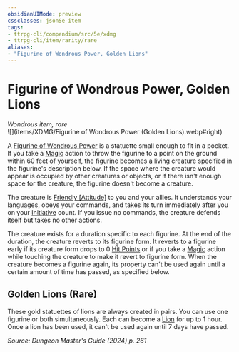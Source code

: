 ```yaml
---
obsidianUIMode: preview
cssclasses: json5e-item
tags:
- ttrpg-cli/compendium/src/5e/xdmg
- ttrpg-cli/item/rarity/rare
aliases: 
- "Figurine of Wondrous Power, Golden Lions"
---
```

# Figurine of Wondrous Power, Golden Lions
*Wondrous item, rare*  
![](items/XDMG/Figurine of Wondrous Power (Golden Lions).webp#right)  


A [Figurine of Wondrous Power](figurine-of-wondrous-power-xdmg.md) is a statuette small enough to fit in a pocket. If you take a [Magic](actions.md#Magic) action to throw the figurine to a point on the ground within 60 feet of yourself, the figurine becomes a living creature specified in the figurine's description below. If the space where the creature would appear is occupied by other creatures or objects, or if there isn't enough space for the creature, the figurine doesn't become a creature.

The creature is [Friendly [Attitude]](friendly-attitude-xphb.md) to you and your allies. It understands your languages, obeys your commands, and takes its turn immediately after you on your [Initiative](initiative-xphb.md) count. If you issue no commands, the creature defends itself but takes no other actions.

The creature exists for a duration specific to each figurine. At the end of the duration, the creature reverts to its figurine form. It reverts to a figurine early if its creature form drops to 0 [Hit Points](hit-points-xphb.md) or if you take a [Magic](actions.md#Magic) action while touching the creature to make it revert to figurine form. When the creature becomes a figurine again, its property can't be used again until a certain amount of time has passed, as specified below.

## Golden Lions (Rare)

These gold statuettes of lions are always created in pairs. You can use one figurine or both simultaneously. Each can become a [Lion](lion-xphb.md) for up to 1 hour. Once a lion has been used, it can't be used again until 7 days have passed.

*Source: Dungeon Master's Guide (2024) p. 261*